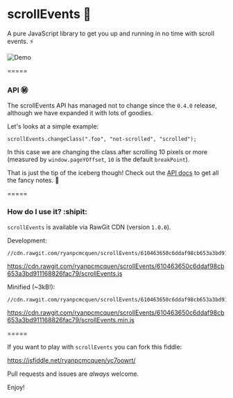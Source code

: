 # scrollEvents :scroll:

A pure JavaScript library to get you up and running in no time with scroll events. :zap:

![Demo](https://ryanpcmcquen.org/scrollEvents/scrollEventsDemo.gif)

=====

### API :secret:

The scrollEvents API has managed not to change since the `0.4.0` release, although we have expanded it with lots of goodies.

Let's looks at a simple example:

    scrollEvents.changeClass(".foo", "not-scrolled", "scrolled");

In this case we are changing the class after scrolling 10 pixels or more (measured by `window.pageYOffset`, `10` is the default `breakPoint`).

That is just the tip of the iceberg though! Check out the [API docs](https://github.com/ryanpcmcquen/scrollEvents/blob/gh-pages/API.md) to get all the fancy notes. :guitar:

=====

### How do I use it? :shipit:

`scrollEvents` is available via RawGit CDN (version `1.0.0`).

Development:

    //cdn.rawgit.com/ryanpcmcquen/scrollEvents/610463650c6ddaf98cb653a3bd911168826fac79/scrollEvents.js

https://cdn.rawgit.com/ryanpcmcquen/scrollEvents/610463650c6ddaf98cb653a3bd911168826fac79/scrollEvents.js

Minified (~3kB!):

    //cdn.rawgit.com/ryanpcmcquen/scrollEvents/610463650c6ddaf98cb653a3bd911168826fac79/scrollEvents.min.js

https://cdn.rawgit.com/ryanpcmcquen/scrollEvents/610463650c6ddaf98cb653a3bd911168826fac79/scrollEvents.min.js

=====

If you want to play with `scrollEvents` you can fork this fiddle:

https://jsfiddle.net/ryanpcmcquen/yc7oowrt/

Pull requests and issues are *always* welcome.

Enjoy!
